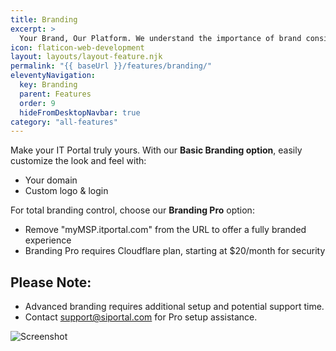 ```yaml
---
title: Branding
excerpt: >
  Your Brand, Our Platform. We understand the importance of brand consistency. Our platform is designed to let you control the look and feel to match your business identity.
icon: flaticon-web-development
layout: layouts/layout-feature.njk
permalink: "{{ baseUrl }}/features/branding/"
eleventyNavigation:
  key: Branding
  parent: Features
  order: 9
  hideFromDesktopNavbar: true
category: "all-features"
---
```


Make your IT Portal truly yours. With our **Basic Branding option**, easily customize the look and feel with:

- Your domain
- Custom logo & login

For total branding control, choose our **Branding Pro** option:

- Remove "myMSP.itportal.com" from the URL to offer a fully branded experience
- Branding Pro requires Cloudflare plan, starting at $20/month for security

## Please Note:

- Advanced branding requires additional setup and potential support time.
- Contact [support@siportal.com](mailto:support@siportal.com) for Pro setup assistance.

<img class="img-fluid" src="{{ baseUrl }}/assets/migrated/branding1.png" alt="Screenshot">